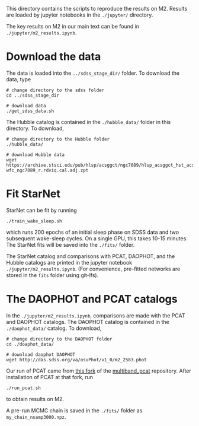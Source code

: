 This directory contains the scripts to reproduce the results on M2. 
Results are loaded by jupyter notebooks in the `./jupyter/` directory. 

The key results on M2 in our main text can be found in `./jupyter/m2_results.ipynb`. 

# Download the data  

The data is loaded into the `../sdss_stage_dir/` folder. To download the data, type 

```
# change directory to the sdss folder
cd ../sdss_stage_dir 

# download data
./get_sdss_data.sh
```

The Hubble catalog is contained in the `./hubble_data/` folder in this directory. To download,

```
# change directory to the Hubble folder
./hubble_data/

# download Hubble data
wget https://archive.stsci.edu/pub/hlsp/acsggct/ngc7089/hlsp_acsggct_hst_acs-wfc_ngc7089_r.rdviq.cal.adj.zpt

```

# Fit StarNet 

StarNet can be fit by running 

```
./train_wake_sleep.sh
```

which runs 200 epochs of an initial sleep phase on SDSS data and two subsequent wake-sleep cycles. 
On a single GPU, this takes 10-15 minutes. 
The StarNet fits will be saved into the `./fits/` folder. 

The StarNet catalog and comparisons with PCAT, DAOPHOT, and the Hubble catalogs are printed in the jupyter notebook `./jupyter/m2_results.ipynb`. 
(For convenience, pre-fitted networks are stored in the `fits` folder using git-lfs). 


# The DAOPHOT and PCAT catalogs

In the `./jupyter/m2_results.ipynb`, comparisons are made with the PCAT and DAOPHOT catalogs. 
The DAOPHOT catalog is contained in the `./daophot_data/` catalog. 
To download,

```
# change directory to the DAOPHOT folder
cd ./doaphot_data/

# download daophot DAOPHOT
wget http://das.sdss.org/va/osuPhot/v1_0/m2_2583.phot

```

Our run of PCAT came from [this fork](https://github.com/Runjing-Liu120/multiband_pcat/tree/bryan-run-on-m2) of the 
[multiband_pcat](https://github.com/RichardFeder/multiband_pcat) repository. 
After installation of PCAT at that fork, run 

```
./run_pcat.sh
``` 

to obtain results on M2. 

A pre-run MCMC chain is saved in the `./fits/` folder as `my_chain_nsamp3000.npz`. 
